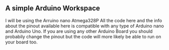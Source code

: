 ## A simple Arduino Workspace
I will be using the Arruino nano Atmega328P
All the code here and the info about the pinout available here is compatible with any type of Arduino nano and Arduino Uno. If you are using any other Arduino Board you should probabily change the pinout but the code will more likely be able to run on your board too.
